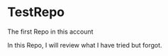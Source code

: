 # TestRepo
The first Repo in this account

In this Repo, I will review what I have tried but forgot.
